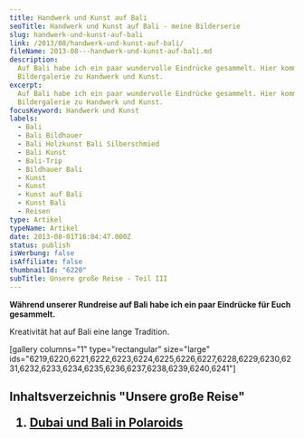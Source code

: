 ```yaml
---
title: Handwerk und Kunst auf Bali
seoTitle: Handwerk und Kunst auf Bali - meine Bilderserie
slug: handwerk-und-kunst-auf-bali
link: /2013/08/handwerk-und-kunst-auf-bali/
fileName: 2013-08---handwerk-und-kunst-auf-bali.md
description:
  Auf Bali habe ich ein paar wundervolle Eindrücke gesammelt. Hier kommt meine
  Bildergalerie zu Handwerk und Kunst.
excerpt:
  Auf Bali habe ich ein paar wundervolle Eindrücke gesammelt. Hier kommt meine
  Bildergalerie zu Handwerk und Kunst.
focusKeyword: Handwerk und Kunst
labels:
  - Bali
  - Bali Bildhauer
  - Bali Holzkunst Bali Silberschmied
  - Bali Kunst
  - Bali-Trip
  - Bildhauer Bali
  - Kunst
  - Kunst
  - Kunst auf Bali
  - Kunst Bali
  - Reisen
type: Artikel
typeName: Artikel
date: 2013-08-01T16:04:47.000Z
status: publish
isWerbung: false
isAffiliate: false
thumbnailId: "6220"
subTitle: Unsere große Reise - Teil III
---
```


<strong>Während unserer Rundreise auf Bali habe ich ein paar Eindrücke für Euch
gesammelt.</strong>

Kreativität hat auf Bali eine lange Tradition.

[gallery columns="1" type="rectangular" size="large"
ids="6219,6220,6221,6222,6223,6224,6225,6226,6227,6228,6229,6230,6231,6232,6233,6234,6235,6236,6237,6238,6239,6240,6241"]

## Inhaltsverzeichnis "Unsere große Reise"<ol><li> [Dubai und Bali in Polaroids](/2013/08/dubai-und-bali-in-polaroids) </li></ol>

